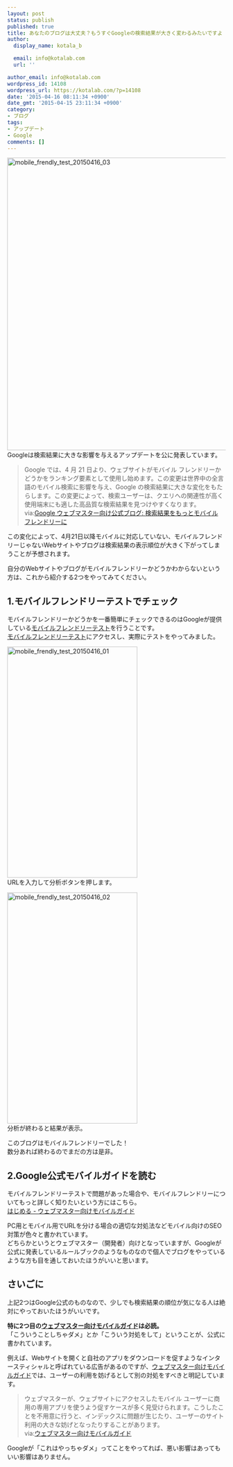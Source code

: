 ```yaml
---
layout: post
status: publish
published: true
title: あなたのブログは大丈夫？もうすぐGoogleの検索結果が大きく変わるみたいですよ
author:
  display_name: kotala_b

  email: info@kotalab.com
  url: ''

author_email: info@kotalab.com
wordpress_id: 14108
wordpress_url: https://kotalab.com/?p=14108
date: '2015-04-16 08:11:34 +0900'
date_gmt: '2015-04-15 23:11:34 +0900'
category:
- ブログ
tags:
- アップデート
- Google
comments: []
---
```

<p><img src="https://kotalab.com/wp-content/uploads/2015/04/mobile_frendly_test_20150416_03-780x675.png" alt="mobile_frendly_test_20150416_03" width="780" height="675" class="aligncenter size-large wp-image-14111" /><br />
Googleは検索結果に大きな影響を与えるアップデートを公に発表しています。</p>
<blockquote><p>Google では、4 月 21 日より、ウェブサイトがモバイル フレンドリーかどうかをランキング要素として使用し始めます。この変更は世界中の全言語のモバイル検索に影響を与え、Google の検索結果に大きな変化をもたらします。この変更によって、検索ユーザーは、クエリへの関連性が高く使用端末にも適した高品質な検索結果を見つけやすくなります。<br />
via:<a href="http://googlewebmastercentral-ja.blogspot.jp/2015/02/finding-more-mobile-friendly-search.html" target="_blank">Google ウェブマスター向け公式ブログ: 検索結果をもっとモバイル フレンドリーに</a>
</p></blockquote>
<p>この変化によって、4月21日以降モバイルに対応していない、モバイルフレンドリーじゃないWebサイトやブログは検索結果の表示順位が大きく下がってしまうことが予想されます。</p>
<p>自分のWebサイトやブログがモバイルフレンドリーかどうかわからないという方は、これから紹介する2つをやってみてください。<br />
</p>
<!--more-->
<h2>1.モバイルフレンドリーテストでチェック</h2>
<p>モバイルフレンドリーかどうかを一番簡単にチェックできるのはGoogleが提供している<a href="https://www.google.com/webmasters/tools/mobile-friendly/" target="_blank">モバイルフレンドリーテスト</a>を行うことです。<br />
<a href="https://www.google.com/webmasters/tools/mobile-friendly/" target="_blank">モバイルフレンドリーテスト</a>にアクセスし、実際にテストをやってみました。</p>
<p><img src="https://kotalab.com/wp-content/uploads/2015/04/mobile_frendly_test_20150416_01-300x533.png" alt="mobile_frendly_test_20150416_01" width="300" height="533" class="aligncenter size-medium wp-image-14109" /><br />
URLを入力して分析ボタンを押します。</p>
<p><img src="https://kotalab.com/wp-content/uploads/2015/04/mobile_frendly_test_20150416_02-780x1387.png" alt="mobile_frendly_test_20150416_02" width="300" height="533" class="aligncenter size-medium wp-image-14110" /><br />
分析が終わると結果が表示。</p>
<p>このブログはモバイルフレンドリーでした！<br />
数分あれば終わるのでまだの方は是非。</p>
<h2>2.Google公式モバイルガイドを読む</h2>
<p>モバイルフレンドリーテストで問題があった場合や、モバイルフレンドリーについてもっと詳しく知りたいという方にはこちら。<br />
<a href="https://developers.google.com/webmasters/mobile-sites/get-started/" target="_blank">はじめる - ウェブマスター向けモバイルガイド</a></p>
<p>PC用とモバイル用でURLを分ける場合の適切な対処法などモバイル向けのSEO対策が色々と書かれています。<br />
どちらかというとウェブマスター（開発者）向けとなっていますが、Googleが公式に発表しているルールブックのようなものなので個人でブログをやっているような方も目を通しておいたほうがいいと思います。</p>
<h2>さいごに</h2>
<p>上記2つはGoogle公式のものなので、少しでも検索結果の順位が気になる人は絶対にやっておいたほうがいいです。</p>
<p><strong>特に2つ目の<a href="https://developers.google.com/webmasters/mobile-sites/get-started/" target="_blank">ウェブマスター向けモバイルガイド</a>は必読。</strong><br />
「こういうことしちゃダメ」とか「こういう対処をして」ということが、公式に書かれています。</p>
<p>例えば、Webサイトを開くと自社のアプリをダウンロードを促すようなインタースティシャルと呼ばれている広告があるのですが、<a href="https://developers.google.com/webmasters/mobile-sites/get-started/" target="_blank">ウェブマスター向けモバイルガイド</a>では、ユーザーの利用を妨げるとして別の対処をすべきと明記しています。</p>
<blockquote><p>ウェブマスターが、ウェブサイトにアクセスしたモバイル ユーザーに商用の専用アプリを使うよう促すケースが多く見受けられます。こうしたことを不用意に行うと、インデックスに問題が生じたり、ユーザーのサイト利用の大きな妨げとなったりすることがあります。<br />
via:<a href="https://developers.google.com/webmasters/mobile-sites/get-started/" target="_blank">ウェブマスター向けモバイルガイド</a></p></blockquote>
<p>Googleが「これはやっちゃダメ」ってことをやってれば、悪い影響はあってもいい影響はありません。</p>
